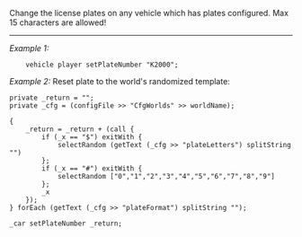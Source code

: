 Change the license plates on any vehicle which has plates configured. Max 15 characters are allowed!


---
*Example 1:*
```sqf
    vehicle player setPlateNumber "K2000";
```

*Example 2:*
Reset plate to the world's randomized template:

```sqf
private _return = "";
private _cfg = (configFile >> "CfgWorlds" >> worldName);

{
	_return = _return + (call {
		if (_x == "$") exitWith {
			selectRandom (getText (_cfg >> "plateLetters") splitString "")
		};
		if (_x == "#") exitWith {
			selectRandom ["0","1","2","3","4","5","6","7","8","9"]
		};
		_x
	});
} forEach (getText (_cfg >> "plateFormat") splitString "");

_car setPlateNumber _return;
```